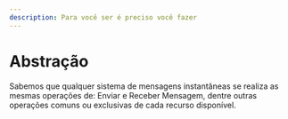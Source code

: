 ```yaml
---
description: Para você ser é preciso você fazer
---
```


# Abstração

Sabemos que qualquer sistema de mensagens instantâneas se realiza as mesmas operações de: Enviar e Receber Mensagem, dentre outras operações comuns ou exclusivas de cada recurso disponível.
